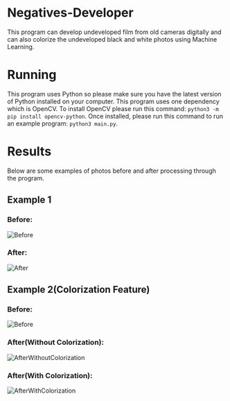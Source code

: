 # Negatives-Developer 
This program can develop undeveloped film from old cameras digitally and can also colorize the undeveloped black and white photos using Machine Learning.

# Running
This program uses Python so please make sure you have the latest version of Python installed on your computer. This program uses one dependency which is OpenCV. To install OpenCV please run this command: ``python3 -m pip install opencv-python``. Once installed, please run this command to run an example program: ``python3 main.py``.

# Results
Below are some examples of photos before and after processing through the program.

## Example 1

### Before:
![Before](https://github.com/user-attachments/assets/a7b91303-4c5a-496a-8c69-2f5abd6e13f4)

### After:
![After](https://github.com/user-attachments/assets/ec573fde-2a3d-4094-9f16-f25454d0dce3)


## Example 2(Colorization Feature)

### Before:
![Before](https://github.com/user-attachments/assets/8eebe2b7-c2f7-4b77-8ac0-bbbe02e58f55)

### After(Without Colorization):
![AfterWithoutColorization](https://github.com/user-attachments/assets/f284e5da-3fef-4aa8-a114-42bb927b00f7)


### After(With Colorization):
![AfterWithColorization](https://github.com/user-attachments/assets/0ab6948b-e8f5-472e-8414-d670f6478315)

